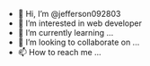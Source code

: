 - 👋 Hi, I’m @jefferson092803
- 👀 I’m interested in  web developer
- 🌱 I’m currently learning ...
- 💞️ I’m looking to collaborate on ...
- 📫 How to reach me ...

<!---
jefferson092803/jefferson092803 is a ✨ special ✨ repository because its `README.md` (this file) appears on your GitHub profile.
You can click the Preview link to take a look at your changes.
--->
